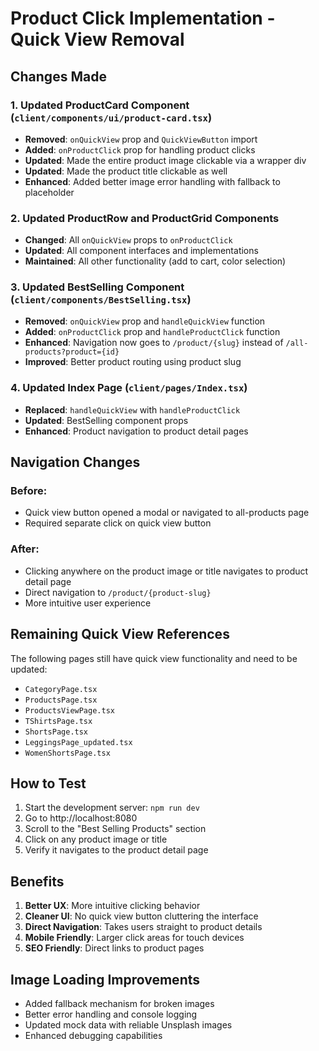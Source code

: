 # Product Click Implementation - Quick View Removal

## Changes Made

### 1. Updated ProductCard Component (`client/components/ui/product-card.tsx`)
- **Removed**: `onQuickView` prop and `QuickViewButton` import
- **Added**: `onProductClick` prop for handling product clicks
- **Updated**: Made the entire product image clickable via a wrapper div
- **Updated**: Made the product title clickable as well
- **Enhanced**: Added better image error handling with fallback to placeholder

### 2. Updated ProductRow and ProductGrid Components
- **Changed**: All `onQuickView` props to `onProductClick`
- **Updated**: All component interfaces and implementations
- **Maintained**: All other functionality (add to cart, color selection)

### 3. Updated BestSelling Component (`client/components/BestSelling.tsx`)
- **Removed**: `onQuickView` prop and `handleQuickView` function
- **Added**: `onProductClick` prop and `handleProductClick` function
- **Enhanced**: Navigation now goes to `/product/{slug}` instead of `/all-products?product={id}`
- **Improved**: Better product routing using product slug

### 4. Updated Index Page (`client/pages/Index.tsx`)
- **Replaced**: `handleQuickView` with `handleProductClick`
- **Updated**: BestSelling component props
- **Enhanced**: Product navigation to product detail pages

## Navigation Changes

### Before:
- Quick view button opened a modal or navigated to all-products page
- Required separate click on quick view button

### After:
- Clicking anywhere on the product image or title navigates to product detail page
- Direct navigation to `/product/{product-slug}`
- More intuitive user experience

## Remaining Quick View References

The following pages still have quick view functionality and need to be updated:
- `CategoryPage.tsx`
- `ProductsPage.tsx` 
- `ProductsViewPage.tsx`
- `TShirtsPage.tsx`
- `ShortsPage.tsx`
- `LeggingsPage_updated.tsx`
- `WomenShortsPage.tsx`

## How to Test

1. Start the development server: `npm run dev`
2. Go to http://localhost:8080
3. Scroll to the "Best Selling Products" section
4. Click on any product image or title
5. Verify it navigates to the product detail page

## Benefits

1. **Better UX**: More intuitive clicking behavior
2. **Cleaner UI**: No quick view button cluttering the interface
3. **Direct Navigation**: Takes users straight to product details
4. **Mobile Friendly**: Larger click areas for touch devices
5. **SEO Friendly**: Direct links to product pages

## Image Loading Improvements

- Added fallback mechanism for broken images
- Better error handling and console logging
- Updated mock data with reliable Unsplash images
- Enhanced debugging capabilities
